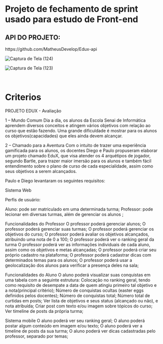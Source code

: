 <h1>Projeto de fechamento de sprint usado para estudo de Front-end</h1>
<h2>API DO PROJETO:</h2>
https://github.com/MatheusDevelop/Edux-api
  

![Captura de Tela (124)](https://user-images.githubusercontent.com/48391086/103958753-91b68180-512c-11eb-93a2-2dc8ee324625.png)
<br/>

![Captura de Tela (123)](https://user-images.githubusercontent.com/48391086/103958759-9844f900-512c-11eb-8622-3caac413adcf.png)

<br/>

<h1>Criterios</h1>
PROJETO EDUX - Avaliação

1 – Mundo Comum
Dia a dia, os alunos da Escola Senai de Informática aprendem diversos conceitos e atingem vários objetivos com relação ao curso que estão fazendo. Uma grande dificuldade é mostrar para os alunos os objetivos(capacidades) que eles ainda devem alcançar.

2 – Chamado para a Aventura
Com o intuito de trazer uma experiência gamificada para os alunos, os docentes Diego e Paulo propuseram elaborar um projeto chamado EduX, que visa atender os 4 arquétipos de jogador, segundo Bartle,  para trazer maior imersão para os alunos e também fácil entendimento sobre o plano de curso de cada especialidade, assim como seus objetivos a serem alcançados.

Paulo e Diego levantaram os seguintes requisitos:

Sistema Web


Perfis de usuário:

Aluno: pode ser matriculado em uma determinada turma;
Professor:   pode lecionar em diversas turmas, além de gerenciar os alunos ;

Funcionalidades do Professor
O professor poderá gerenciar alunos;
O professor poderá gerenciar suas turmas;
O professor poderá gerenciar os objetivos do curso;
O professor poderá avaliar os objetivos alcançados, atribuindo uma nota de 0 a 100;
O professor poderá ver o ranking geral da turma
O professor poderá ver as informações individuais de cada aluno, assim como os objetivos e metas alcançadas;
O professor poderá criar seu próprio cadastro na plataforma;
O professor poderá cadastrar dicas com determinados temas para os alunos;
O professor poderá usar a geolocalização dos alunos para verificar a presença deles na sala; 

Funcionalidades do Aluno
O aluno poderá visualizar suas conquistas em uma tabela com a seguinte estrutura:
Colocação no ranking geral, tendo como requisito de desempate a data de quem atingiu primeiro tal objetivo e a nota(principal critério);
Número de conquistas ocultas (easter eggs definidos pelos docentes);
Número de conquistas total;
Número total de curtidas em posts; 
Ver lista de objetivos e seus status (alcançado ou não), e nota atribuída;
Criar post com texto e/ou imagem sobre tópicos do curso;
Ver timeline de posts da própria turma;

Sistema mobile
O aluno poderá ver seu ranking geral;
O aluno poderá postar algum conteúdo em imagem e/ou texto;
O aluno poderá ver a timeline de posts da sua turma;
O aluno poderá ver dicas cadastradas pelo professor, separado por temas;




